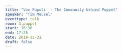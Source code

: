 ```yaml
---
title: "Vox Pupuli  - The Community behind Puppet"
speaker: "Tim Meusel"
eventtype: talk
room: 3.puppet
start: 16:30
end: 17:25
date: 2018-12-31
draft: false
---
```

